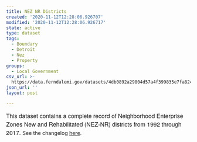 ```yaml
---
title: NEZ NR Districts
created: '2020-11-12T12:28:06.926707'
modified: '2020-11-12T12:28:06.926717'
state: active
type: dataset
tags:
  - Boundary
  - Detroit
  - Nez
  - Property
groups:
  - Local Government
csv_url: >-
  https://data.ferndalemi.gov/datasets/4db0892a29804d57a4f399835e7fa824_0.csv?outSR=%7B%22latestWkid%22%3A3857%2C%22wkid%22%3A102100%7D
json_url: ''
layout: post

---
```

<span style='font-family: &quot;Avenir Next W01&quot;, &quot;Avenir Next W00&quot;, &quot;Avenir Next&quot;, Avenir, &quot;Helvetica Neue&quot;, sans-serif; font-size: 16px;'>This dataset contains a complete record of Neighborhood Enterprise Zones New and Rehabilitated (NEZ-NR) districts from 1992 through 2017. </span>See the changelog <a href='https://detroitmi.maps.arcgis.com/home/item.html?id=d48c2b026a0c4c96905582b55896c519' rel='nofollow ugc' target='_blank'>here</a>.
